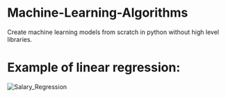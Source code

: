 # Machine-Learning-Algorithms
Create machine learning models from scratch in python without high level libraries.

# Example of linear regression:

![Salary_Regression](https://user-images.githubusercontent.com/49791407/154373906-e0c91555-a955-47e3-add1-9c432c3efa33.png)
